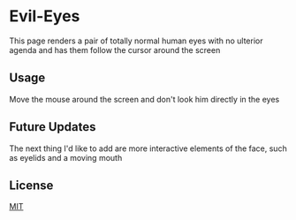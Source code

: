 # Evil-Eyes
This page renders a pair of totally normal human eyes with no ulterior agenda and has them follow the cursor around the screen

## Usage
Move the mouse around the screen and don't look him directly in the eyes

## Future Updates
The next thing I'd like to add are more interactive elements of the face, such as eyelids and a moving mouth

## License
[MIT](https://choosealicense.com/licenses/mit/)
